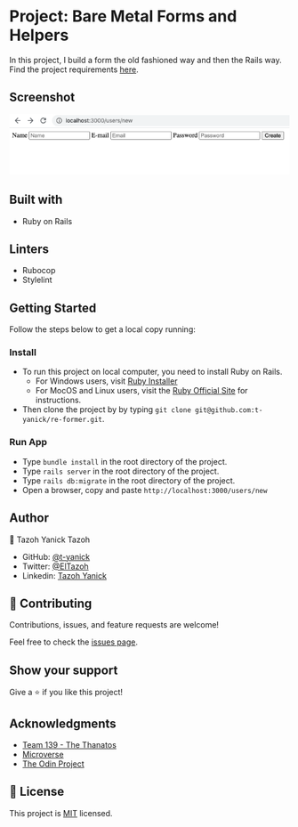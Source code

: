 # Project: Bare Metal Forms and Helpers


In this project, I build a form the old fashioned way and then the Rails way. 
    Find the project requirements [here](https://www.theodinproject.com/courses/ruby-on-rails/lessons/forms). 

## Screenshot
![screenshot1](img/screenshot1.png)

## Built with

- Ruby on Rails

## Linters

- Rubocop
- Stylelint

## Getting Started

Follow the steps below to get a local copy running:

### Install
- To run this project on local computer, you need to install Ruby on Rails.
    - For Windows users, visit [Ruby Installer](https://rubyinstaller.org/)
    - For MocOS and Linux users, visit the [Ruby Official Site](https://www.ruby-lang.org/en/downloads/) for instructions.
- Then clone the project by by typing `git clone git@github.com:t-yanick/re-former.git`.

### Run App
- Type `bundle install` in the root directory of the project.
- Type `rails server` in the root directory of the project.
- Type `rails db:migrate` in the root directory of the project.
- Open a browser, copy and paste `http://localhost:3000/users/new`

## Author

👤 Tazoh Yanick Tazoh

- GitHub: [@t-yanick](https://github.com/t-yanick)
- Twitter: [@ElTazoh](https://twitter.com/ElTazoh)
- Linkedin: [Tazoh Yanick](https://linkedin.com/in/tazoh-yanick-5a978764)

## 🤝 Contributing

Contributions, issues, and feature requests are welcome!

Feel free to check the [issues page](https://github.com/t-yanick/re-former/issues).

## Show your support

Give a ⭐️ if you like this project!

## Acknowledgments

- [Team 139 - The Thanatos](https://microverse-students.slack.com/archives/C016RJURVCL)
- [Microverse](https://www.microverse.org/)
- [The Odin Project](https://www.theodinproject.com/courses/ruby-on-rails/lessons/building-with-active-record-ruby-on-rails)

## 📝 License

This project is [MIT]() licensed.


